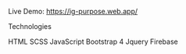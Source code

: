 Live Demo: https://ig-purpose.web.app/

Technologies

HTML 
SCSS 
JavaScript 
Bootstrap 4 
Jquery 
Firebase

